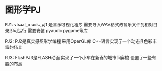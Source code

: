 # 图形学PJ
PJ1: visual_music_pj1 是音乐可视化程序 需要导入WAV格式的音乐文件到相对目录即可运行 需要安装 pyaudio pygame等库

PJ2: PJ2是真实感图形学编程 采用OpenGL库 C++语言实现了一个动态且色彩丰富的场景

PJ3: FlashPJ3是FLASH动画 实现了一个小车在新奇的城市间穿梭 设置了一些有趣的布局
